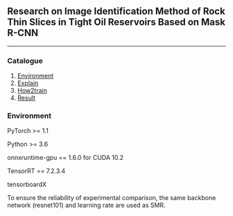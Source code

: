 ## Research on Image Identification Method of Rock Thin Slices in Tight Oil Reservoirs Based on Mask R-CNN
---

### Catalogue
1. [Environment](#Environment)
2. [Explain](#Explain)
3. [How2train](#How2train)
4. [Result](#Result)

### Environment
PyTorch >= 1.1

Python >= 3.6

onnxruntime-gpu == 1.6.0 for CUDA 10.2

TensorRT == 7.2.3.4

tensorboardX

To ensure the reliability of experimental comparison, the same backbone network (resnet101) and learning rate are used as SMR.
